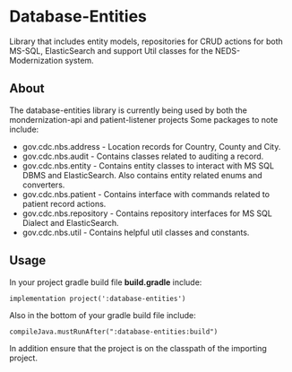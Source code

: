 # Database-Entities

Library that includes entity models, repositories for CRUD actions for both MS-SQL,
ElasticSearch and support Util classes for the NEDS-Modernization system.

## About

The database-entities library is currently being used by both  the mondernization-api and patient-listener projects Some packages to note include:

- gov.cdc.nbs.address - Location records for Country, County and City.
- gov.cdc.nbs.audit -   Contains classes related to auditing a record.
- gov.cdc.nbs.entity - Contains entity classes to interact with MS SQL DBMS and ElasticSearch. Also
contains entity related enums and converters. 
- gov.cdc.nbs.patient - Contains interface with commands related to patient record actions.
- gov.cdc.nbs.repository - Contains repository interfaces for MS SQL Dialect and ElasticSearch.
- gov.cdc.nbs.util - Contains helpful util classes and constants.

## Usage

In your project gradle build file **build.gradle** include:

```
implementation project(':database-entities')
```

Also in the bottom of your gradle build file include:

```
compileJava.mustRunAfter(":database-entities:build")
```

In addition ensure that the project is on the classpath of the importing project.
